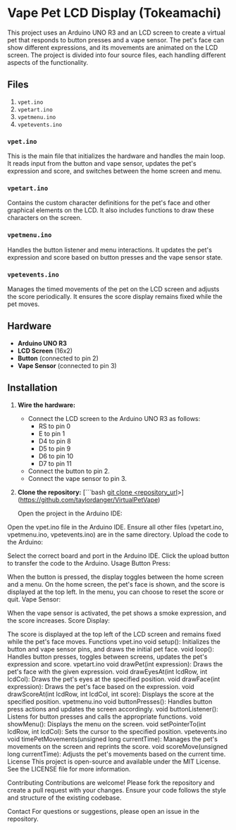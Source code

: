 # Vape Pet LCD Display  (Tokeamachi)

This project uses an Arduino UNO R3 and an LCD screen to create a virtual pet that responds to button presses and a vape sensor. The pet's face can show different expressions, and its movements are animated on the LCD screen. The project is divided into four source files, each handling different aspects of the functionality.

## Files

1. `vpet.ino`
2. `vpetart.ino`
3. `vpetmenu.ino`
4. `vpetevents.ino`

### `vpet.ino`

This is the main file that initializes the hardware and handles the main loop. It reads input from the button and vape sensor, updates the pet's expression and score, and switches between the home screen and menu.

### `vpetart.ino`

Contains the custom character definitions for the pet's face and other graphical elements on the LCD. It also includes functions to draw these characters on the screen.

### `vpetmenu.ino`

Handles the button listener and menu interactions. It updates the pet's expression and score based on button presses and the vape sensor state.

### `vpetevents.ino`

Manages the timed movements of the pet on the LCD screen and adjusts the score periodically. It ensures the score display remains fixed while the pet moves.

## Hardware

- **Arduino UNO R3**
- **LCD Screen** (16x2)
- **Button** (connected to pin 2)
- **Vape Sensor** (connected to pin 3)

## Installation

1. **Wire the hardware:**
   - Connect the LCD screen to the Arduino UNO R3 as follows:
     - RS to pin 0
     - E to pin 1
     - D4 to pin 8
     - D5 to pin 9
     - D6 to pin 10
     - D7 to pin 11
   - Connect the button to pin 2.
   - Connect the vape sensor to pin 3.

2. **Clone the repository:**
   [```bash
  [ git clone <repository_url](https://github.com/taylordanger/VirtualPetVape.git)>](https://github.com/taylordanger/VirtualPetVape)

   Open the project in the Arduino IDE:

Open the vpet.ino file in the Arduino IDE.
Ensure all other files (vpetart.ino, vpetmenu.ino, vpetevents.ino) are in the same directory.
Upload the code to the Arduino:

Select the correct board and port in the Arduino IDE.
Click the upload button to transfer the code to the Arduino.
Usage
Button Press:

When the button is pressed, the display toggles between the home screen and a menu.
On the home screen, the pet's face is shown, and the score is displayed at the top left.
In the menu, you can choose to reset the score or quit.
Vape Sensor:

When the vape sensor is activated, the pet shows a smoke expression, and the score increases.
Score Display:

The score is displayed at the top left of the LCD screen and remains fixed while the pet's face moves.
Functions
vpet.ino
void setup(): Initializes the button and vape sensor pins, and draws the initial pet face.
void loop(): Handles button presses, toggles between screens, updates the pet's expression and score.
vpetart.ino
void drawPet(int expression): Draws the pet's face with the given expression.
void drawEyesAt(int lcdRow, int lcdCol): Draws the pet's eyes at the specified position.
void drawFace(int expression): Draws the pet's face based on the expression.
void drawScoreAt(int lcdRow, int lcdCol, int score): Displays the score at the specified position.
vpetmenu.ino
void buttonPresses(): Handles button press actions and updates the screen accordingly.
void buttonListener(): Listens for button presses and calls the appropriate functions.
void showMenu(): Displays the menu on the screen.
void setPointerTo(int lcdRow, int lcdCol): Sets the cursor to the specified position.
vpetevents.ino
void timePetMovements(unsigned long currentTime): Manages the pet's movements on the screen and reprints the score.
void scoreMove(unsigned long currentTime): Adjusts the pet's movements based on the current time.
License
This project is open-source and available under the MIT License. See the LICENSE file for more information.

Contributing
Contributions are welcome! Please fork the repository and create a pull request with your changes. Ensure your code follows the style and structure of the existing codebase.

Contact
For questions or suggestions, please open an issue in the repository.









